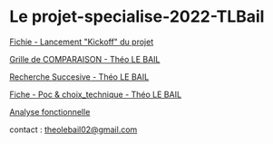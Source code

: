 # Le projet-specialise-2022-TLBail

 [Fichie - Lancement "Kickoff" du projet](https://docs.google.com/document/d/1M5DOUkbgkHXa6CvjYgbR4eixVMgcs85VnLRMg4np9to/edit?usp=sharing)  
 
 [Grille de COMPARAISON - Théo LE BAIL](https://docs.google.com/presentation/d/1NcK9768Jqy3lgCQSJTlWPTfMGti7aan61g2mb7gC9dE/edit#slide=id.g855d4d0eba_0_115)
 
 [Recherche Succesive - Théo LE BAIL](https://docs.google.com/presentation/d/1ZAYMwCLb3-WyhonXozYlzzubTr9469pc4nuRKWDWkAg/edit#slide=id.g10ef23692ea_2_37)  
 
[Fiche - Poc & choix_technique - Théo LE BAIL](https://docs.google.com/document/d/1t_Iij7ceHV01zjlaMwNhVjLsx-s7vkHcyjqVCeu3VUM/edit#heading=h.gjdgxs)  

[Analyse fonctionnelle](https://docs.google.com/presentation/d/1xl6I8bV9Oj-j50vucBGKv9TjJjoyAg67byksaF1FAnU/edit?usp=sharing)

contact :
theolebail02@gmail.com
